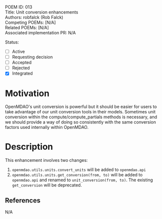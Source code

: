 POEM ID: 013  
Title: Unit conversion enhancements  
Authors:  robfalck (Rob Falck)  
Competing POEMs: [N/A]  
Related POEMs: [N/A]  
Associated implementation PR: N/A  

Status:

- [ ] Active
- [ ] Requesting decision
- [ ] Accepted
- [ ] Rejected
- [x] Integrated

Motivation
==========

OpenMDAO's unit conversion is powerful but it should be easier for
users to take advantage of our unit conversion tools in their models.
Sometimes unit conversion within the compute/compute_partials methods
is necessary, and we should provide a way of doing so consistently with
the same conversion factors used internally within OpenMDAO.

Description
===========

This enhancement involves two changes:
1. `openmdao.utils.units.convert_units` will be added to `openmdao.api`
2. `openmdao.utils.units.get_conversion(from, to)` will be added to `openmdao.api` and renamed to `unit_conversion(from, to)`.  The existing `get_conversion` will be deprecated.

References
----------

N/A
